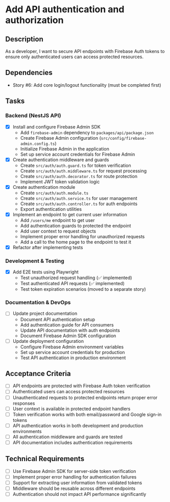 # Add API authentication and authorization

## Description
As a developer, I want to secure API endpoints with Firebase Auth tokens to ensure only authenticated users can access protected resources.

## Dependencies
- Story #6: Add core login/logout functionality (must be completed first)

## Tasks

### Backend (NestJS API)
- [x] Install and configure Firebase Admin SDK
  - Add `firebase-admin` dependency to `packages/api/package.json`
  - Create Firebase Admin configuration (`src/config/firebase-admin.config.ts`)
  - Initialize Firebase Admin in the application
  - Set up service account credentials for Firebase Admin
- [x] Create authentication middleware and guards
  - Create `src/auth/auth.guard.ts` for token verification
  - Create `src/auth/auth.middleware.ts` for request processing
  - Create `src/auth/auth.decorator.ts` for route protection
  - Implement JWT token validation logic
- [x] Create authentication module
  - Create `src/auth/auth.module.ts`
  - Create `src/auth/auth.service.ts` for user management
  - Create `src/auth/auth.controller.ts` for auth endpoints
  - Export authentication utilities
- [x] Implement an endpoint to get current user information
  - Add `/users/me` endpoint to get user
  - Add authentication guards to protected the endpoint
  - Add user context to request objects
  - Implement proper error handling for unauthorized requests
  - Add a call to the home page to the endpoint to test it
- [x] Refactor after implementing tests

### Development & Testing
- [x] Add E2E tests using Playwright
  - Test unauthorized request handling (✅ implemented)
  - Test authenticated API requests (✅ implemented)  
  - Test token expiration scenarios (moved to a separate story)

### Documentation & DevOps
- [ ] Update project documentation
  - Document API authentication setup
  - Add authentication guide for API consumers
  - Update API documentation with auth endpoints
  - Document Firebase Admin SDK configuration
- [ ] Update deployment configuration
  - Configure Firebase Admin environment variables
  - Set up service account credentials for production
  - Test API authentication in production environment

## Acceptance Criteria
- [ ] API endpoints are protected with Firebase Auth token verification
- [ ] Authenticated users can access protected resources
- [ ] Unauthenticated requests to protected endpoints return proper error responses
- [ ] User context is available in protected endpoint handlers
- [ ] Token verification works with both email/password and Google sign-in tokens
- [ ] API authentication works in both development and production environments
- [ ] All authentication middleware and guards are tested
- [ ] API documentation includes authentication requirements

## Technical Requirements
- [ ] Use Firebase Admin SDK for server-side token verification
- [ ] Implement proper error handling for authentication failures
- [ ] Support for extracting user information from validated tokens
- [ ] Middleware should be reusable across different endpoints
- [ ] Authentication should not impact API performance significantly 
